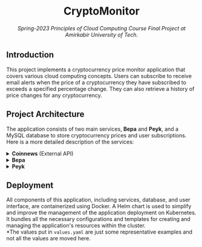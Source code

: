 <h1 align="center">CryptoMonitor</h1>
<h6 align="center">Spring-2023 Principles of Cloud Computing Course Final Project at Amirkabir University of Tech.</h6>


## Introduction
This project implements a cryptocurrency price monitor application that covers various cloud computing concepts. Users can subscribe to receive email alerts when the price of a cryptocurrency they have subscribed to exceeds a specified percentage change. They can also retrieve a history of price changes for any cryptocurrency. 


## Project Architecture
The application consists of two main services, **Bepa** and **Peyk**, and a MySQL database to store cryptocurrency prices and user subscriptions.
Here is a more detailed description of the services:

<details>
<summary><strong>Coinnews</strong> (External API)</summary>
This service provides fake cryptocurrency data for testing purposes. It has three endpoints for retrieving the list of active cryptocurrencies, their current prices, and their price history. The full description of this service can be found <a href="https://github.com/amirhnajafiz-archive/coinnews">here</a>.
</details>

<details>
<summary><strong>Bepa</strong></summary>
This service runs every 3 minutes (by a CronJob) and performs two key functions:
<ol>
  <li><strong>Price Fetching:</strong> It sends requests to the Coinnews API to retrieve the latest cryptocurrency prices and writes the data to the database table.</li>
  <li><strong>Alerting:</strong> It calculates the percentage change for each cryptocurrency against the last recorded price and checks if any user subscription triggers an alert based on the configured percentage threshold. If an alert is triggered, the service sends an email notification to the subscribed user using the Mailgun service.</li>
</ol>
</details>

<details>
<summary><strong>Peyk</strong></summary>
This service provides two endpoints:
<ol>
  <li><strong>Price:</strong> Returns the price history of a cryptocurrency.</li>
  <li><strong>Subscribe:</strong> Allows users to subscribe to price changes for a specific cryptocurrency. It requires the user's email, the cryptocurrency's name, and the desired percentage change threshold.</li>
</ol>
</details>

## Deployment
All components of this application, including services, database, and user interface, are containerized using Docker. A Helm chart is used to simplify and improve the management of the application deployment on Kubernetes. It bundles all the necessary configurations and templates for creating and managing the application's resources within the cluster.\
*The values put in `values.yaml` are just some representative examples and not all the values are moved here.


